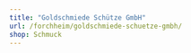 ```yaml
---
title: "Goldschmiede Schütze GmbH"
url: /forchheim/goldschmiede-schuetze-gmbh/
shop: Schmuck
---
```

